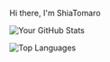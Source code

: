 Hi there, I'm ShiaTomaro

![Your GitHub Stats](https://github-readme-stats.vercel.app/api?username=sushiag&show_icons=true&theme=jolly)


![Top Languages](https://github-readme-stats.vercel.app/api/top-langs/?username=sushiag&layout=compact&theme=jolly&cache_seconds=3600)



<!---
MsTriile/MsTriile is a ✨ special ✨ repository because its `README.md` (this file) appears on your GitHub profile.
You can click the Preview link to take a look at your changes.
--->
